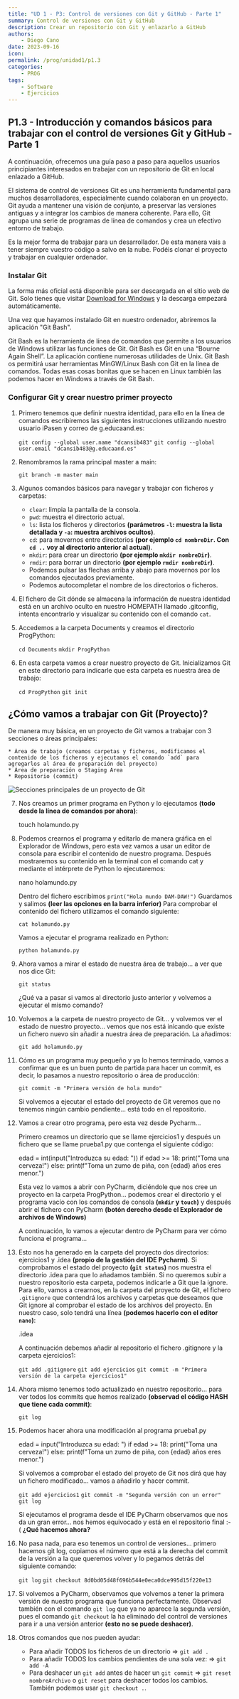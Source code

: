 ```yaml
---
title: "UD 1 - P3: Control de versiones con Git y GitHub - Parte 1"
summary: Control de versiones con Git y GitHub
description: Crear un repositorio con Git y enlazarlo a GitHub
authors:
    - Diego Cano
date: 2023-09-16
icon: 
permalink: /prog/unidad1/p1.3
categories:
    - PROG
tags:
    - Software
    - Ejercicios
---
```


## P1.3 - Introducción y comandos básicos para trabajar con el control de versiones Git y GitHub - Parte 1

A continuación, ofrecemos una guía paso a paso para aquellos usuarios principiantes interesados en trabajar con un repositorio de Git en local enlazado a GitHub.

El sistema de control de versiones Git es una herramienta fundamental para muchos desarrolladores, especialmente cuando colaboran en un proyecto. Git ayuda a mantener una visión de conjunto, a preservar las versiones antiguas y a integrar los cambios de manera coherente. Para ello, Git agrupa una serie de programas de línea de comandos y crea un efectivo entorno de trabajo.

Es la mejor forma de trabajar para un desarrollador. De esta manera vais a tener siempre vuestro código a salvo en la nube. Podéis clonar el proyecto y trabajar en cualquier ordenador.

### Instalar Git

La forma más oficial está disponible para ser descargada en el sitio web de Git. Solo tienes que visitar [Download for Windows](http://git-scm.com/download/win) y la descarga empezará automáticamente.

Una vez que hayamos instalado Git en nuestro ordenador, abriremos la aplicación "Git Bash".

Git Bash es la herramienta de línea de comandos que permite a los usuarios de Windows utilizar las funciones de Git. Git Bash es Git en una “Bourne Again Shell”. La aplicación contiene numerosas utilidades de Unix. Git Bash os permitirá usar herramientas MinGW/Linux Bash con Git en la línea de comandos. Todas esas cosas bonitas que se hacen en Linux también las podemos hacer en Windows a través de Git Bash.

### Configurar Git y crear nuestro primer proyecto

1. Primero tenemos que definir nuestra identidad, para ello en la línea de comandos escribiremos las siguientes instrucciones utilizando nuestro usuario iPasen y correo de g.educaand.es:

    `git config --global user.name "dcansib483"` 
    `git config --global user.email "dcansib483@g.educaand.es"`

2. Renombramos la rama principal master a main:

    `git branch -m master main`

3. Algunos comandos básicos para navegar y trabajar con ficheros y carpetas:

    * `clear`: limpia la pantalla de la consola.
    * `pwd`: muestra el directorio actual.
	* `ls`: lista los ficheros y directorios __(parámetros `-l`: muestra la lista detallada y `-a`: muestra archivos ocultos)__.
	* `cd`: para movernos entre directorios __(por ejemplo `cd nombreDir`. Con `cd ..` voy al directorio anterior al actual)__.
	* `mkdir`: para crear un directorio __(por ejemplo `mkdir nombreDir`)__.
	* `rmdir`: para borrar un directorio __(por ejemplo `rmdir nombreDir`)__.
	* Podemos pulsar las flechas arriba y abajo para movernos por los comandos ejecutados previamente.
	* Podemos autocompletar el nombre de los directorios o ficheros.

4. El fichero de Git dónde se almacena la información de nuestra identidad está en un archivo oculto en nuestro HOMEPATH llamado .gitconfig, intenta encontrarlo y visualizar su contenido con el comando `cat`.

5. Accedemos a la carpeta Documents y creamos el directorio ProgPython:

    `cd Documents`
    `mkdir ProgPython`

6. En esta carpeta vamos a crear nuestro proyecto de Git. Inicializamos Git en este directorio para indicarle que esta carpeta es nuestra área de trabajo:

    `cd ProgPython`
    `git init`

## ¿Cómo vamos a trabajar con Git (Proyecto)?

De manera muy básica, en un proyecto de Git vamos a trabajar con 3 secciones o áreas principales:
    
    * Área de trabajo (creamos carpetas y ficheros, modificamos el contenido de los ficheros y ejecutamos el comando `add` para agregarlos al área de preparación del proyecto)
    * Área de preparación o Staging Area
    * Repositorio (commit)

![Secciones principales de un proyecto de Git](https://git-scm.com/book/en/v2/images/areas.png)

7. Nos creamos un primer programa en Python y lo ejecutamos __(todo desde la línea de comandos por ahora)__:

    touch holamundo.py

8. Podemos crearnos el programa y editarlo de manera gráfica en el Explorador de Windows, pero esta vez vamos a usar un editor de consola para escribir el contenido de nuestro programa. Después mostraremos su contenido en la terminal con el comando cat y mediante el intérprete de Python lo ejecutaremos:

    nano holamundo.py
	
    Dentro del fichero escribimos `print("Hola mundo DAM-DAW!")`
    Guardamos y salimos __(leer las opciones en la barra inferior)__
    Para comprobar el contenido del fichero utilizamos el comando siguiente:

	`cat holamundo.py`
	
    Vamos a ejecutar el programa realizado en Python:

   `python holamundo.py`
	
9. Ahora vamos a mirar el estado de nuestra área de trabajo... a ver que nos dice Git:

	`git status`
	
    ¿Qué va a pasar si vamos al directorio justo anterior y volvemos a ejecutar el mismo comando?

10. Volvemos a la carpeta de nuestro proyecto de Git... y volvemos ver el estado de nuestro proyecto... vemos que nos está inicando que existe un fichero nuevo sin añadir a nuestra área de preparación. La añadimos:

	`git add holamundo.py`
	
11. Cómo es un programa muy pequeño y ya lo hemos terminado, vamos a confirmar que es un buen punto de partida para hacer un commit, es decir, lo pasamos a nuestro repositorio o área de producción:

	`git commit -m "Primera versión de hola mundo"`
	
    Si volvemos a ejecutar el estado del proyecto de Git veremos que no tenemos ningún cambio pendiente... está todo en el repositorio.

12. Vamos a crear otro programa, pero esta vez desde Pycharm...

    Primero creamos un directorio que se llame ejercicios1 y después un fichero que se llame prueba1.py que contenga el siguiente código:

    edad = int(input("Introduzca su edad: "))
    if edad >= 18:
    	print("Toma una cerveza!")
    else:
    	print(f"Toma un zumo de piña, con {edad} años eres menor.")
	
    Esta vez lo vamos a abrir con PyCharm, diciéndole que nos cree un proyecto en la carpeta ProgPython... podemos crear el directorio y el programa vacío con los comandos de consola __(`mkdir` y `touch`)__ y después abrir el fichero con PyCharm __(botón derecho desde el Explorador de archivos de Windows)__

    A continuación, lo vamos a ejecutar dentro de PyCharm para ver cómo funciona el programa...

13. Esto nos ha generado en la carpeta del proyecto dos directorios: ejercicios1 y .idea __(propio de la gestión del IDE Pycharm)__. Si comprobamos el estado del proyecto __(`git status`)__ nos muestra el directorio .idea para que lo añadamos también. Si no queremos subir a nuestro repositorio esta carpeta, podemos indicarle a Git que la ignore. Para ello, vamos a crearnos, en la carpeta del proyecto de Git, el fichero `.gitignore` que contendrá los archivos y carpetas que deseamos que Git ignore al comprobar el estado de los archivos del proyecto. En nuestro caso, solo tendrá una línea __(podemos hacerlo con el editor `nano`)__:

    .idea

    A continuación debemos añadir al repositorio el fichero .gitignore y la carpeta ejercicios1:

	`git add .gitignore`
	`git add ejercicios`
	`git commit -m "Primera versión de la carpeta ejercicios1"`
	
14. Ahora mismo tenemos todo actualizado en nuestro repositorio... para ver todos los commits que hemos realizado __(observad el código HASH que tiene cada commit)__:

	`git log`
	
15. Podemos hacer ahora una modificación al programa prueba1.py

    edad = input("Introduzca su edad: ")
    if edad >= 18:
    	print("Toma una cerveza!")
    else:
    	print(f"Toma un zumo de piña, con {edad} años eres menor.")
	
    Si volvemos a comprobar el estado del proyeto de Git nos dirá que hay un fichero modificado... vamos a añadirlo y hacer commit.

	`git add ejercicios1`
	`git commit -m "Segunda versión con un error"`
	`git log`
	
    Si ejecutamos el programa desde el IDE PyCharm observamos que nos da un gran error... nos hemos equivocado y está en el repositorio final :-(
    **¿Qué hacemos ahora?**

16. No pasa nada, para eso tenemos un control de versiones... primero hacemos git log, copiamos el número que está a la derecha del commit de la versión a la que queremos volver y lo pegamos detrás del siguiente comando:

	`git log`
	`git checkout 8d0bd05d48f696b544e0eca0dce995d15f220e13`

17. Si volvemos a PyCharm, observamos que volvemos a tener la primera versión de nuestro programa que funciona perfectamente. Observad también con el comando `git log` que ya no aparece la segunda versión, pues el comando `git checkout` la ha eliminado del control de versiones para ir a una versión anterior __(esto no se puede deshacer)__.


18. Otros comandos que nos pueden ayudar:

	* Para añadir TODOS los ficheros de un directorio => `git add .`
	* Para añadir TODOS los cambios pendientes de una sola vez: => `git add -A`	
    * Para deshacer un `git add` antes de hacer un `git commit` => `git reset nombreArchivo` o `git reset` para deshacer todos los cambios. También podemos usar `git checkout .`.
